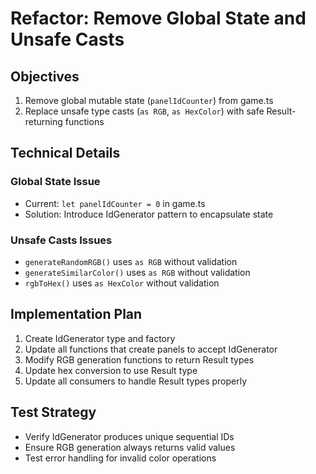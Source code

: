 # Refactor: Remove Global State and Unsafe Casts

## Objectives
1. Remove global mutable state (`panelIdCounter`) from game.ts
2. Replace unsafe type casts (`as RGB`, `as HexColor`) with safe Result-returning functions

## Technical Details

### Global State Issue
- Current: `let panelIdCounter = 0` in game.ts
- Solution: Introduce IdGenerator pattern to encapsulate state

### Unsafe Casts Issues
- `generateRandomRGB()` uses `as RGB` without validation
- `generateSimilarColor()` uses `as RGB` without validation  
- `rgbToHex()` uses `as HexColor` without validation

## Implementation Plan
1. Create IdGenerator type and factory
2. Update all functions that create panels to accept IdGenerator
3. Modify RGB generation functions to return Result types
4. Update hex conversion to use Result type
5. Update all consumers to handle Result types properly

## Test Strategy
- Verify IdGenerator produces unique sequential IDs
- Ensure RGB generation always returns valid values
- Test error handling for invalid color operations